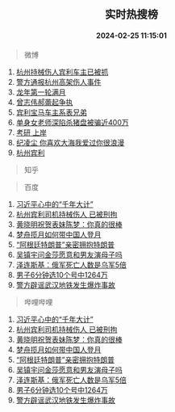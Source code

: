 <div align="center"><h2>实时热搜榜</h2><h4>2024-02-25 11:15:01</h4></div>

> 微博  

1. [杭州持械伤人宾利车主已被抓](https://s.weibo.com/weibo?q=%23%E6%9D%AD%E5%B7%9E%E6%8C%81%E6%A2%B0%E4%BC%A4%E4%BA%BA%E5%AE%BE%E5%88%A9%E8%BD%A6%E4%B8%BB%E5%B7%B2%E8%A2%AB%E6%8A%93%23&t=31&band_rank=1&Refer=top)<br />
2. [警方通报杭州高架伤人事件](https://s.weibo.com/weibo?q=%23%E8%AD%A6%E6%96%B9%E9%80%9A%E6%8A%A5%E6%9D%AD%E5%B7%9E%E9%AB%98%E6%9E%B6%E4%BC%A4%E4%BA%BA%E4%BA%8B%E4%BB%B6%23&t=31&band_rank=2&Refer=top)<br />
3. [龙年第一轮满月](https://s.weibo.com/weibo?q=%23%E9%BE%99%E5%B9%B4%E7%AC%AC%E4%B8%80%E8%BD%AE%E6%BB%A1%E6%9C%88%23&t=31&band_rank=3&Refer=top)<br />
4. [曾志伟郝蕾起争执](https://s.weibo.com/weibo?q=%23%E6%9B%BE%E5%BF%97%E4%BC%9F%E9%83%9D%E8%95%BE%E8%B5%B7%E4%BA%89%E6%89%A7%23&t=31&band_rank=4&Refer=top)<br />
5. [宾利宝马车主系表兄弟](https://s.weibo.com/weibo?q=%23%E5%AE%BE%E5%88%A9%E5%AE%9D%E9%A9%AC%E8%BD%A6%E4%B8%BB%E7%B3%BB%E8%A1%A8%E5%85%84%E5%BC%9F%23&t=31&band_rank=5&Refer=top)<br />
6. [单身女老师深陷杀猪盘被骗近400万](https://s.weibo.com/weibo?q=%23%E5%8D%95%E8%BA%AB%E5%A5%B3%E8%80%81%E5%B8%88%E6%B7%B1%E9%99%B7%E6%9D%80%E7%8C%AA%E7%9B%98%E8%A2%AB%E9%AA%97%E8%BF%91400%E4%B8%87%23&t=31&band_rank=6&Refer=top)<br />
7. [考研 上岸](https://s.weibo.com/weibo?q=%E8%80%83%E7%A0%94%20%E4%B8%8A%E5%B2%B8&t=31&band_rank=7&Refer=top)<br />
8. [纪凌尘 你喜欢大海我爱过你很浪漫](https://s.weibo.com/weibo?q=%E7%BA%AA%E5%87%8C%E5%B0%98%20%E4%BD%A0%E5%96%9C%E6%AC%A2%E5%A4%A7%E6%B5%B7%E6%88%91%E7%88%B1%E8%BF%87%E4%BD%A0%E5%BE%88%E6%B5%AA%E6%BC%AB&t=31&band_rank=8&Refer=top)<br />
9. [杭州宾利](https://s.weibo.com/weibo?q=%E6%9D%AD%E5%B7%9E%E5%AE%BE%E5%88%A9&t=31&band_rank=9&Refer=top)<br />

> 知乎  


> 百度  

1. [习近平心中的“千年大计”](https://www.baidu.com/s?wd=%E4%B9%A0%E8%BF%91%E5%B9%B3%E5%BF%83%E4%B8%AD%E7%9A%84%E2%80%9C%E5%8D%83%E5%B9%B4%E5%A4%A7%E8%AE%A1%E2%80%9D&sa=fyb_news&rsv_dl=fyb_news)<br />
2. [杭州宾利司机持械伤人 已被刑拘](https://www.baidu.com/s?wd=%E6%9D%AD%E5%B7%9E%E5%AE%BE%E5%88%A9%E5%8F%B8%E6%9C%BA%E6%8C%81%E6%A2%B0%E4%BC%A4%E4%BA%BA+%E5%B7%B2%E8%A2%AB%E5%88%91%E6%8B%98&sa=fyb_news&rsv_dl=fyb_news)<br />
3. [黄晓明祝贺表妹陈梦：你真的很棒](https://www.baidu.com/s?wd=%E9%BB%84%E6%99%93%E6%98%8E%E7%A5%9D%E8%B4%BA%E8%A1%A8%E5%A6%B9%E9%99%88%E6%A2%A6%EF%BC%9A%E4%BD%A0%E7%9C%9F%E7%9A%84%E5%BE%88%E6%A3%92&sa=fyb_news&rsv_dl=fyb_news)<br />
4. [梦舟揽月如何带中国人登月](https://www.baidu.com/s?wd=%E6%A2%A6%E8%88%9F%E6%8F%BD%E6%9C%88%E5%A6%82%E4%BD%95%E5%B8%A6%E4%B8%AD%E5%9B%BD%E4%BA%BA%E7%99%BB%E6%9C%88&sa=fyb_news&rsv_dl=fyb_news)<br />
5. [“阿根廷特朗普”亲密拥抱特朗普](https://www.baidu.com/s?wd=%E2%80%9C%E9%98%BF%E6%A0%B9%E5%BB%B7%E7%89%B9%E6%9C%97%E6%99%AE%E2%80%9D%E4%BA%B2%E5%AF%86%E6%8B%A5%E6%8A%B1%E7%89%B9%E6%9C%97%E6%99%AE&sa=fyb_news&rsv_dl=fyb_news)<br />
6. [吴镇宇问金莎愿意和男友演母子吗](https://www.baidu.com/s?wd=%E5%90%B4%E9%95%87%E5%AE%87%E9%97%AE%E9%87%91%E8%8E%8E%E6%84%BF%E6%84%8F%E5%92%8C%E7%94%B7%E5%8F%8B%E6%BC%94%E6%AF%8D%E5%AD%90%E5%90%97&sa=fyb_news&rsv_dl=fyb_news)<br />
7. [泽连斯基：俄军死亡人数是乌军5倍](https://www.baidu.com/s?wd=%E6%B3%BD%E8%BF%9E%E6%96%AF%E5%9F%BA%EF%BC%9A%E4%BF%84%E5%86%9B%E6%AD%BB%E4%BA%A1%E4%BA%BA%E6%95%B0%E6%98%AF%E4%B9%8C%E5%86%9B5%E5%80%8D&sa=fyb_news&rsv_dl=fyb_news)<br />
8. [男子6分钟选10个号中1264万](https://www.baidu.com/s?wd=%E7%94%B7%E5%AD%906%E5%88%86%E9%92%9F%E9%80%8910%E4%B8%AA%E5%8F%B7%E4%B8%AD1264%E4%B8%87&sa=fyb_news&rsv_dl=fyb_news)<br />
9. [警方辟谣武汉地铁发生爆炸事故](https://www.baidu.com/s?wd=%E8%AD%A6%E6%96%B9%E8%BE%9F%E8%B0%A3%E6%AD%A6%E6%B1%89%E5%9C%B0%E9%93%81%E5%8F%91%E7%94%9F%E7%88%86%E7%82%B8%E4%BA%8B%E6%95%85&sa=fyb_news&rsv_dl=fyb_news)<br />

> 哔哩哔哩  

1. [习近平心中的“千年大计”](https://www.baidu.com/s?wd=%E4%B9%A0%E8%BF%91%E5%B9%B3%E5%BF%83%E4%B8%AD%E7%9A%84%E2%80%9C%E5%8D%83%E5%B9%B4%E5%A4%A7%E8%AE%A1%E2%80%9D&sa=fyb_news&rsv_dl=fyb_news)<br />
2. [杭州宾利司机持械伤人 已被刑拘](https://www.baidu.com/s?wd=%E6%9D%AD%E5%B7%9E%E5%AE%BE%E5%88%A9%E5%8F%B8%E6%9C%BA%E6%8C%81%E6%A2%B0%E4%BC%A4%E4%BA%BA+%E5%B7%B2%E8%A2%AB%E5%88%91%E6%8B%98&sa=fyb_news&rsv_dl=fyb_news)<br />
3. [黄晓明祝贺表妹陈梦：你真的很棒](https://www.baidu.com/s?wd=%E9%BB%84%E6%99%93%E6%98%8E%E7%A5%9D%E8%B4%BA%E8%A1%A8%E5%A6%B9%E9%99%88%E6%A2%A6%EF%BC%9A%E4%BD%A0%E7%9C%9F%E7%9A%84%E5%BE%88%E6%A3%92&sa=fyb_news&rsv_dl=fyb_news)<br />
4. [梦舟揽月如何带中国人登月](https://www.baidu.com/s?wd=%E6%A2%A6%E8%88%9F%E6%8F%BD%E6%9C%88%E5%A6%82%E4%BD%95%E5%B8%A6%E4%B8%AD%E5%9B%BD%E4%BA%BA%E7%99%BB%E6%9C%88&sa=fyb_news&rsv_dl=fyb_news)<br />
5. [“阿根廷特朗普”亲密拥抱特朗普](https://www.baidu.com/s?wd=%E2%80%9C%E9%98%BF%E6%A0%B9%E5%BB%B7%E7%89%B9%E6%9C%97%E6%99%AE%E2%80%9D%E4%BA%B2%E5%AF%86%E6%8B%A5%E6%8A%B1%E7%89%B9%E6%9C%97%E6%99%AE&sa=fyb_news&rsv_dl=fyb_news)<br />
6. [吴镇宇问金莎愿意和男友演母子吗](https://www.baidu.com/s?wd=%E5%90%B4%E9%95%87%E5%AE%87%E9%97%AE%E9%87%91%E8%8E%8E%E6%84%BF%E6%84%8F%E5%92%8C%E7%94%B7%E5%8F%8B%E6%BC%94%E6%AF%8D%E5%AD%90%E5%90%97&sa=fyb_news&rsv_dl=fyb_news)<br />
7. [泽连斯基：俄军死亡人数是乌军5倍](https://www.baidu.com/s?wd=%E6%B3%BD%E8%BF%9E%E6%96%AF%E5%9F%BA%EF%BC%9A%E4%BF%84%E5%86%9B%E6%AD%BB%E4%BA%A1%E4%BA%BA%E6%95%B0%E6%98%AF%E4%B9%8C%E5%86%9B5%E5%80%8D&sa=fyb_news&rsv_dl=fyb_news)<br />
8. [男子6分钟选10个号中1264万](https://www.baidu.com/s?wd=%E7%94%B7%E5%AD%906%E5%88%86%E9%92%9F%E9%80%8910%E4%B8%AA%E5%8F%B7%E4%B8%AD1264%E4%B8%87&sa=fyb_news&rsv_dl=fyb_news)<br />
9. [警方辟谣武汉地铁发生爆炸事故](https://www.baidu.com/s?wd=%E8%AD%A6%E6%96%B9%E8%BE%9F%E8%B0%A3%E6%AD%A6%E6%B1%89%E5%9C%B0%E9%93%81%E5%8F%91%E7%94%9F%E7%88%86%E7%82%B8%E4%BA%8B%E6%95%85&sa=fyb_news&rsv_dl=fyb_news)<br />

